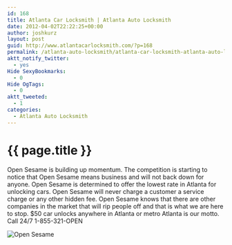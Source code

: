 ```yaml
---
id: 168
title: Atlanta Car Locksmith | Atlanta Auto Locksmith
date: 2012-04-02T22:22:25+00:00
author: joshkurz
layout: post
guid: http://www.atlantacarlocksmith.com/?p=168
permalink: /atlanta-auto-locksmith/atlanta-car-locksmith-atlanta-auto-locksmith-168/
aktt_notify_twitter:
  - yes
Hide SexyBookmarks:
  - 0
Hide OgTags:
  - 0
aktt_tweeted:
  - 1
categories:
  - Atlanta Auto Locksmith
---
```


{{ page.title }}
================

<div class="pf-content">
  <p>
    Open Sesame is building up momentum. The competition is starting to notice that Open Sesame means business and will not back down for anyone. Open Sesame is determined to offer the lowest rate in Atlanta for unlocking cars. Open Sesame will never charge a customer a service charge or any other hidden fee. Open Sesame knows that there are other companies in the market that will rip people off and that is what we are here to stop. $50 car unlocks anywhere in Atlanta or metro Atlanta is our motto. Call 24/7 1-855-321-OPEN
  </p>
  
  <p>
    <img src="{{site.baseurl}}/images/opensesame/uploads/2012/01/logo2-e1326394958855.png" alt="Open Sesame" />
  </p>
</div>
